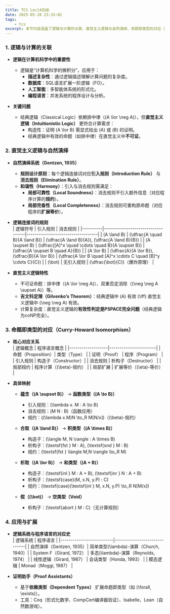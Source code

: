 ```yaml
---
title: TCS Lec14总结
date: 2025-05-28 23:33:02
tags:
    - tcs
excerpt: 本节内容涵盖了逻辑与计算的关联、直觉主义逻辑与自然演绎、命题即类型的对应（Curry-Howard Isomorphism）等重要概念。
---
```

### **1. 逻辑与计算的关联**
- **逻辑在计算机科学中的重要性**  
  - 逻辑是“计算机科学的微积分”，应用于：
    - **描述复杂性**：通过逻辑描述理解计算问题的复杂度。
    - **数据库**：SQL语言扩展一阶逻辑（FO）。
    - **人工智能**：多智能体系统的形式化。
    - **编程语言**：并发系统的程序设计与分析。

- **关键问题**  
  - 经典逻辑（Classical Logic）依赖排中律（\(A \lor \neg A\)），但**直觉主义逻辑（Intuitionistic Logic）** 更符合计算需求：
    - 构造性：证明 \(A \lor B\) 需显式给出 \(A\) 或 \(B\) 的证明。
    - 经典逻辑中有效的命题（如排中律）在直觉主义中**不可证**。

### **2. 直觉主义逻辑与自然演绎**
- **自然演绎系统（Gentzen, 1935）**  
  - **规则设计原则**：每个逻辑连接词对应**引入规则（Introduction Rule）** 与**消去规则（Elimination Rule）**。  
  - **和谐性（Harmony）**：引入与消去规则需满足：
    - **局部可靠性（Local Soundness）**：消去规则不引入额外信息（对应程序计算的**规约**）。
    - **局部完备性（Local Completeness）**：消去规则可重构原命题（对应程序的**扩展等价**）。

- **逻辑连接词的规则**  
  | 逻辑符号 | 引入规则                          | 消去规则                          |
  |----------|-----------------------------------|-----------------------------------|
  | \(A \land B\) | \(\dfrac{A \quad B}{A \land B}\) | \(\dfrac{A \land B}{A}\), \(\dfrac{A \land B}{B}\) |
  | \(A \supset B\) | \(\dfrac{[A]^x \quad \cdots \quad B}{A \supset B}\) | \(\dfrac{A \supset B \quad A}{B}\) |
  | \(A \lor B\) | \(\dfrac{A}{A \lor B}\), \(\dfrac{B}{A \lor B}\) | \(\dfrac{A \lor B \quad [A]^x \cdots C \quad [B]^y \cdots C}{C}\) |
  | \(\bot\)      | 无引入规则                        | \(\dfrac{\bot}{C}\)（爆炸原理）    |

- **直觉主义逻辑特性**  
  - 不可证命题：排中律（\(A \lor \neg A\)）、双重否定消除（\(\neg \neg A \supset A\)）等。
  - **吉文科定理（Gilvenko’s Theorem）**：经典逻辑中 \(A\) 有效 \(\iff\) 直觉主义逻辑中 \(\neg \neg A\) 有效。
  - 计算复杂度：直觉主义逻辑的**有效性判定是PSPACE完全问题**（经典逻辑为coNP完全）。

### **3. 命题即类型的对应（Curry-Howard Isomorphism）**
- **核心对应关系**  
  | 逻辑概念          | 程序语言概念          |
  |-------------------|-----------------------|
  | 命题（Proposition）| 类型（Type）         |
  | 证明（Proof）     | 程序（Program）      |
  | 引入规则          | 构造子（Constructor）|
  | 消去规则          | 析构子（Destructor） |
  | 局部规约          | 程序计算（\(\beta\)-规约） |
  | 局部扩展          | 扩展等价（\(\eta\)-等价） |

- **具体映射**  
  - **蕴含（\(A \supset B\)）** → **函数类型（\(A \to B\)）**  
    - 引入规则：\(\lambda x. M : A \to B\)  
    - 消去规则：\(M N : B\)（函数应用）  
    - 规约：\((\lambda x.M)N \to_R M[N/x]\)（\(\beta\)-规约）
  
  - **合取（\(A \land B\)）** → **积类型（\(A \times B\)）**  
    - 构造子：\(\langle M, N \rangle : A \times B\)  
    - 析构子：\(\textsf{fst } M : A\), \(\textsf{snd } M : B\)  
    - 规约：\(\textsf{fst } \langle M,N \rangle \to_R M\)

  - **析取（\(A \lor B\)）** → **和类型（\(A + B\)）**  
    - 构造子：\(\textsf{inl } M : A + B\), \(\textsf{inr } N : A + B\)  
    - 析构子：\(\textsf{case}(M, x.N, y.P) : C\)  
    - 规约：\(\textsf{case}(\textsf{inl } M, x.N, y.P) \to_R N[M/x]\)

  - **假（\(\bot\)）** → **空类型（Void）**  
    - 析构子：\(\textsf{abort } M : C\)（无计算规则）

### **4. 应用与扩展**
- **逻辑系统与程序语言的对应史**  
  | 逻辑系统                 | 程序语言                     |
  |--------------------------|------------------------------|
  | 自然演绎（Gentzen, 1935）| 简单类型\(\lambda\)-演算（Church, 1940）|
  | System F（Girard, 1972） | 多态\(\lambda\)-演算（Reynolds, 1974） |
  | 线性逻辑（Girard, 1987） | 会话类型（Honda, 1993）      |
  | 模态逻辑                 | Monad（Moggi, 1987）         |

- **证明助手（Proof Assistants）**  
  - 基于**依赖类型（Dependent Types）** 扩展命题即类型（如 \(\forall, \exists\)）。  
  - 工具：Coq（形式化数学、CompCert编译器验证）、Isabelle、Lean（自然数游戏）。

